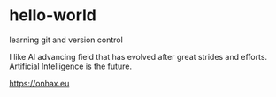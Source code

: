 # hello-world
learning git and version control

I like AI advancing field that has evolved after great strides and efforts.
Artificial Intelligence is the future.

https://onhax.eu
